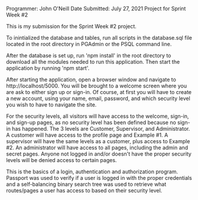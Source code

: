 Programmer: John O'Neill
Date Submitted: July 27, 2021
Project for Sprint Week #2

This is my submission for the Sprint Week #2 project.

To inintialized the database and tables, run all scripts in the database.sql file located in
the root directory in PGAdmin or the PSQL command line.

After the database is set up, run 'npm install' in the root directory to download all the
modules needed to run this application. Then start the application by running 'npm start'.

After starting the application, open a browser window and navigate to http://localhost/5000.
You will be brought to a welcome screen where you are ask to either sign up or sign-in. Of
course, at first you will have to create a new account, using your name, email, password, and
which security level you wish to have to navigate the site.

For the security levels, all visitors will have access to the welcome, sign-in, and sign-up
pages, as no security level has been defined because no sign-in has happened. The 3 levels are
Customer, Supervisor, and Administrator. A customer will have access to the profile page and
Example #1. A supervisor will have the same levels as a customer, plus access to
Example #2. An administrator will have access to all pages, including the admin and secret
pages. Anyone not logged in and/or doesn't have the proper security levels will be denied access
to certain pages.

This is the basics of a login, authentication and authorization program. Passport was used to
verify if a user is logged in with the proper credentials and a self-balancing binary search
tree was used to retrieve what routes/pages a user has access to based on their security level.
